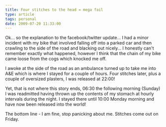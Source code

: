 ```yaml
---
title: Four stitches to the head = mega fail
type: article
tags: personal
date: 2009-07-20 11:33:00
---
```


Ok… so the explanation to the facebook/twitter update… I had a minor incident with my bike that involved falling off into a parked car and then crawling to the side of the road and blacking out nicely… I honestly can't remember exactly what happened, however I think that the chain of my bike came loose from the cogs which knocked me off.

I awoke at the side of the road as an ambulance turned up to take me into A&amp;E which is where I stayed for a couple of hours. Four stitches later, plus a couple of oversized plasters, I was released at 22:00!

Yet, that is not where this story ends, 06:30 the following morning (Sunday) I was readmitted having thrown up the contents of my stomach at hourly intervals during the night. I stayed there until 10:00 Monday morning and have now been released into the world!

The bottom line - I am fine, stop panicking about me. Stitches come out on Friday.
